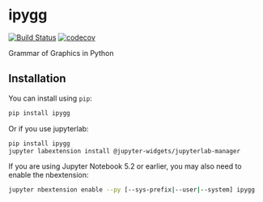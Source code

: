 
# ipygg

[![Build Status](https://travis-ci.org/QuantStack/ipygg.svg?branch=master)](https://travis-ci.org/QuantStack/ipygg)
[![codecov](https://codecov.io/gh/QuantStack/ipygg/branch/master/graph/badge.svg)](https://codecov.io/gh/QuantStack/ipygg)


Grammar of Graphics in Python

## Installation

You can install using `pip`:

```bash
pip install ipygg
```

Or if you use jupyterlab:

```bash
pip install ipygg
jupyter labextension install @jupyter-widgets/jupyterlab-manager
```

If you are using Jupyter Notebook 5.2 or earlier, you may also need to enable
the nbextension:
```bash
jupyter nbextension enable --py [--sys-prefix|--user|--system] ipygg
```
